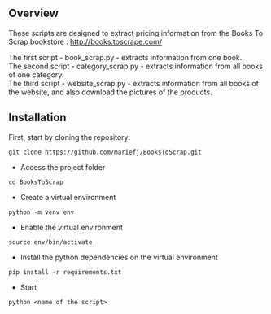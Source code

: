 ## Overview

These scripts are designed to extract pricing information from the Books To Scrap bookstore : http://books.toscrape.com/

The first script - book_scrap.py - extracts information from one book.\
The second script - category_scrap.py - extracts information from all books of one category.\
The third script - website_scrap.py - extracts information from all books of the website, and also download the pictures of the products.

## Installation

First, start by cloning the repository:

```
git clone https://github.com/mariefj/BooksToScrap.git
```

- Access the project folder
```
cd BooksToScrap
```

- Create a virtual environment
```
python -m venv env
```

- Enable the virtual environment
```
source env/bin/activate
```

- Install the python dependencies on the virtual environment
```
pip install -r requirements.txt
```

- Start
```
python <name of the script>
```
